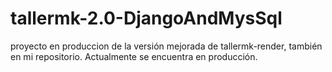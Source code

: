 # tallermk-2.0-DjangoAndMysSql
proyecto en produccion de la versión mejorada de tallermk-render, también en mi repositorio. Actualmente se encuentra en producción.
